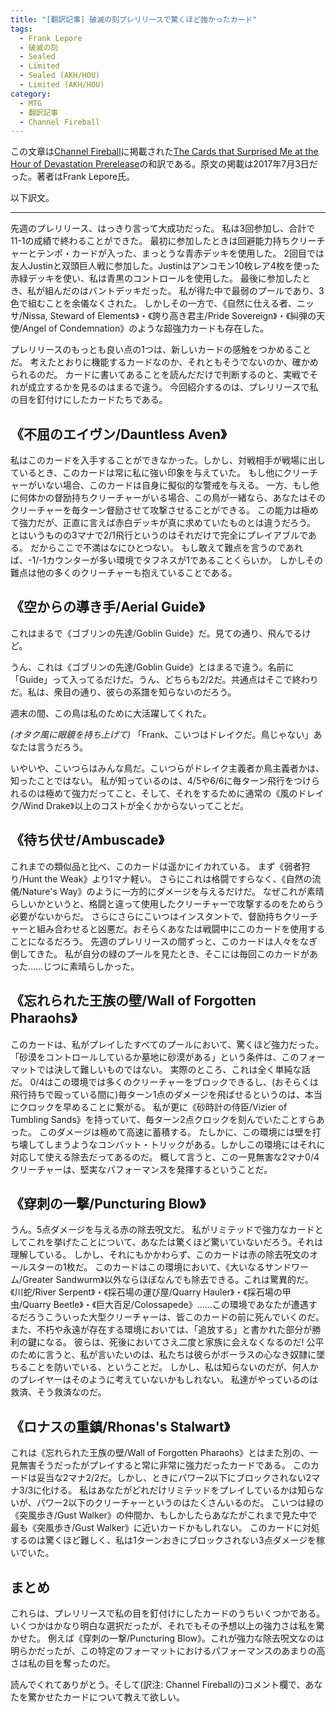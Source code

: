 ```yaml
---
title: "[翻訳記事] 破滅の刻プレリリースで驚くほど強かったカード"
tags:
  - Frank Lepore
  - 破滅の刻
  - Sealed
  - Limited
  - Sealed (AKH/HOU)
  - Limited (AKH/HOU)
category:
  - MTG
  - 翻訳記事
  - Channel Fireball
---
```


この文章は[Channel Fireball](http://www.channelfireball.com/)に掲載された[The Cards that Surprised Me at the Hour of Devastation Prerelease](https://www.channelfireball.com/articles/the-cards-that-surprised-me-at-the-hour-of-devastation-prerelease/)の和訳である。原文の掲載は2017年7月3日だった。著者はFrank Lepore氏。

<!-- more -->

以下訳文。

----

先週のプレリリース、はっきり言って大成功だった。
私は3回参加し、合計で11-1の成績で終わることができた。
最初に参加したときは回避能力持ちクリーチャーとテンポ・カードが入った、まっとうな青赤デッキを使用した。
2回目では友人Justinと双頭巨人戦に参加した。Justinはアンコモン10枚レア4枚を使った赤緑デッキを使い、私は青黒のコントロールを使用した。
最後に参加したとき、私が組んだのはバントデッキだった。
私が得た中で最弱のプールであり、3色で組むことを余儀なくされた。
しかしその一方で、《自然に仕える者、ニッサ/Nissa, Steward of Elements》・《誇り高き君主/Pride Sovereign》・《糾弾の天使/Angel of Condemnation》のような超強力カードも存在した。

プレリリースのもっとも良い点の1つは、新しいカードの感触をつかめることだ。
考えたとおりに機能するカードなのか、それともそうでないのか、確かめられるのだ。
カードに書いてあることを読んだだけで判断するのと、実戦でそれが成立するかを見るのはまるで違う。
今回紹介するのは、プレリリースで私の目を釘付けにしたカードたちである。

## 《不屈のエイヴン/Dauntless Aven》

私はこのカードを入手することができなかった。しかし、対戦相手が戦場に出しているとき、このカードは常に私に強い印象を与えていた。
もし他にクリーチャーがいない場合、このカードは自身に擬似的な警戒を与える。
一方、もし他に何体かの督励持ちクリーチャーがいる場合、この鳥が一緒なら、あなたはそのクリーチャーを毎ターン督励させて攻撃させることができる。
この能力は極めて強力だが、正直に言えば赤白デッキが真に求めていたものとは違うだろう。
とはいうものの3マナで2/1飛行というのはそれだけで完全にプレイアブルである。
だからここで不満はなにひとつない。
もし敢えて難点を言うのであれば、-1/-1カウンターが多い環境でタフネスが1であることくらいか。
しかしその難点は他の多くのクリーチャーも抱えていることである。

## 《空からの導き手/Aerial Guide》

これはまるで《ゴブリンの先達/Goblin Guide》だ。見ての通り、飛んでるけど。

うん、これは《ゴブリンの先達/Goblin Guide》とはまるで違う。名前に「Guide」って入ってるだけだ。うん、どちらも2/2だ。共通点はそこで終わりだ。私は、衆目の通り、彼らの系譜を知らないのだろう。

週末の間、この鳥は私のために大活躍してくれた。

*(オタク風に眼鏡を持ち上げて)* 「Frank、こいつはドレイクだ。鳥じゃない」あなたは言うだろう。

いやいや、こいつらはみんな鳥だ。こいつらがドレイク主義者か鳥主義者かは、知ったことではない。
私が知っているのは、4/5や6/6に毎ターン飛行をつけられるのは極めて強力だってこと、そして、それをするために通常の《風のドレイク/Wind Drake》以上のコストが全くかからないってことだ。

## 《待ち伏せ/Ambuscade》

これまでの類似品と比べ、このカードは遥かにイカれている。
まず《弱者狩り/Hunt the Weak》より1マナ軽い。
さらにこれは格闘ですらなく、《自然の流儀/Nature's Way》のように一方的にダメージを与えるだけだ。
なぜこれが素晴らしいかというと、格闘と違って使用したクリーチャーで攻撃するのをためらう必要がないからだ。
さらにさらにこいつはインスタントで、督励持ちクリーチャーと組み合わせると凶悪だ。おそらくあなたは戦闘中にこのカードを使用することになるだろう。
先週のプレリリースの間ずっと、このカードは人々をなぎ倒してきた。
私が自分の緑のプールを見たとき、そこには毎回このカードがあった……じつに素晴らしかった。

## 《忘れられた王族の壁/Wall of Forgotten Pharaohs》

このカードは、私がプレイしたすべてのプールにおいて、驚くほど強力だった。
「砂漠をコントロールしているか墓地に砂漠がある」という条件は、このフォーマットでは決して難しいものではない。
実際のところ、これは全く単純な話だ。
0/4はこの環境では多くのクリーチャーをブロックできるし、(おそらくは飛行持ちで殴っている間に)毎ターン1点のダメージを飛ばせるというのは、本当にクロックを早めることに繋がる。
私が更に《砂時計の侍臣/Vizier of Tumbling Sands》を持っていて、毎ターン2点クロックを刻んでいたことすらあった。
このダメージは極めて高速に蓄積する。
たしかに、この環境には壁を打ち壊してしまうようなコンバット・トリックがある。しかしこの環境にはそれに対応して使える除去だってあるのだ。
概して言うと、この一見無害な2マナ0/4クリーチャーは、堅実なパフォーマンスを発揮するということだ。

## 《穿刺の一撃/Puncturing Blow》

うん。5点ダメージを与える赤の除去呪文だ。
私がリミテッドで強力なカードとしてこれを挙げたことについて、あなたは驚くほど驚いていないだろう。それは理解している。
しかし、それにもかかわらず、このカードは赤の除去呪文のオールスターの1枚だ。
このカードはこの環境において、《大いなるサンドワーム/Greater Sandwurm》以外ならほぼなんでも除去できる。これは驚異的だ。《川蛇/River Serpent》・《採石場の運び屋/Quarry Hauler》・《採石場の甲虫/Quarry Beetle》・《巨大百足/Colossapede》……この環境であなたが遭遇するだろうこういった大型クリーチャーは、皆このカードの前に死んでいくのだ。
また、不朽や永遠が存在する環境においては、「追放する」と書かれた部分が勝利の鍵になる。
彼らは、死後においてさえ二度と家族に会えなくなるのだ!
公平のために言うと、私が言いたいのは、私たちは彼らがボーラスの心なき奴隷に墜ちることを防いでいる、ということだ。
しかし、私は知らないのだが、何人かのプレイヤーはそのように考えていないかもしれない。
私達がやっているのは救済、そう救済なのだ。

## 《ロナスの重鎮/Rhonas's Stalwart》

これは《忘れられた王族の壁/Wall of Forgotten Pharaohs》とはまた別の、一見無害そうだったがプレイすると常に非常に強力だったカードである。
このカードは妥当な2マナ2/2だ。しかし、ときにパワー2以下にブロックされない2マナ3/3に化ける。
私はあなたがどれだけリミテッドをプレイしているかは知らないが、パワー2以下のクリーチャーというのはたくさんいるのだ。
こいつは緑の《突風歩き/Gust Walker》の仲間か、もしかしたらあなたがこれまで見た中で最も《突風歩き/Gust Walker》に近いカードかもしれない。
このカードに対処するのは驚くほど難しく、私は1ターンおきにブロックされない3点ダメージを稼いでいた。

## まとめ

これらは、プレリリースで私の目を釘付けにしたカードのうちいくつかである。
いくつかはかなり明白な選択だったが、それでもその予想以上の強力さは私を驚かせた。
例えば《穿刺の一撃/Puncturing Blow》。これが強力な除去呪文なのは明らかだったが、この特定のフォーマットにおけるパフォーマンスのあまりの高さは私の目を奪ったのだ。

読んでくれてありがとう。そして(訳注: Channel Fireballの)コメント欄で、あなたを驚かせたカードについて教えて欲しい。
